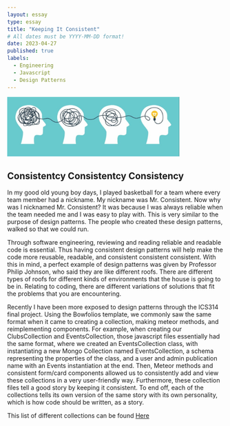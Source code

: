 ```yaml
---
layout: essay
type: essay
title: "Keeping It Consistent"
# All dates must be YYYY-MM-DD format!
date: 2023-04-27
published: true
labels:
  - Engineering
  - Javascript
  - Design Patterns
---
```


<img width="400px" class="rounded float-start pe-4" src="../img/consistency.jpg">

## Consistentcy Consistentcy Consistency 
In my good old young boy days, I played basketball for a team where every team member had a nickname. My nickname was Mr. Consistent. Now why was I nicknamed Mr. Consistent? It was because I was always reliable when the team needed me and I was easy to play with. This is very similar to the purpose of design patterns. The people who created these design patterns, walked so that we could run. 

Through software engineering, reviewing and reading reliable and readable code is essential. Thus having consistent design patterns will help make the code more reusable, readable, and consistent consistent consistent.
With this in mind, a perfect example of design patterns was given by Professor Philip Johnson, who said they are like different roofs. There are different types of roofs for different kinds of environments that the house is going to be in. Relating to coding, there are different variations of solutions that fit the problems that you are encountering. 

Recently I have been more exposed to design patterns through the ICS314 final project. Using the Bowfolios template, we commonly saw the same format when it came to creating a collection, making meteor methods, and reimplementing components. For example, when creating our ClubsCollection and EventsCollection, those javascript files essentially had the same format, where we created an EventsCollection class, with instantiating a new Mongo Collection named EventsCollection, a schema representing the properties of the class, and a user and admin publication name with an Events instantiation at the end. Then, Meteor methods and consistent form/card components allowed us to consistently add and view these collections in a very user-friendly way. Furthermore, these collection files tell a good story by keeping it consistent. To end off, each of the collections tells its own version of the same story with its own personality, which is how code should be written, as a story. 

This list of different collections can be found [Here](https://github.com/mongo-mongoers/club-hub/tree/main/app/imports/api)


